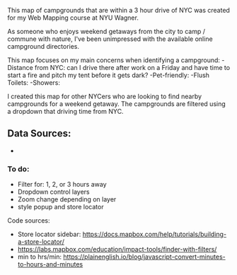 This map of campgrounds that are within a 3 hour drive of NYC was created for my Web Mapping course at NYU Wagner.

As someone who enjoys weekend getaways from the city to camp / commune with nature, I've been unimpressed with the available online campground directories. 

This map focuses on my main concerns when identifying a campground:
-Distance from NYC: can I drive there after work on a Friday and have time to start a fire and pitch my tent before it gets dark?
-Pet-friendly: 
-Flush Toilets: 
-Showers: 

I created this map for other NYCers who are looking to find nearby campgrounds for a weekend getaway. The campgrounds are filtered using a dropdown that driving time from NYC.

Data Sources: 
- 
- 

### To do:
- Filter for: 1, 2, or 3 hours away
- Dropdown control layers
- Zoom change depending on layer
- style popup and store locator

Code sources:
- Store locator sidebar: https://docs.mapbox.com/help/tutorials/building-a-store-locator/
- https://labs.mapbox.com/education/impact-tools/finder-with-filters/
- min to hrs/min: https://plainenglish.io/blog/javascript-convert-minutes-to-hours-and-minutes